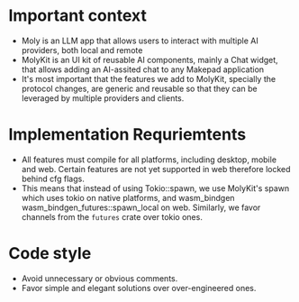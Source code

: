 # Important context
- Moly is an LLM app that allows users to interact with multiple AI providers, both local and remote
- MolyKit is an UI kit of reusable AI components, mainly a Chat widget, that allows adding an AI-assited chat to any Makepad application
- It's most important that the features we add to MolyKit, specially the protocol changes, are generic and reusable so that they can
be leveraged by multiple providers and clients.

# Implementation Requriemtents 
- All features must compile for all platforms, including desktop, mobile and web. 
Certain features are not yet supported in web therefore locked behind cfg flags.
- This means that instead of using Tokio::spawn, we use MolyKit's spawn which uses tokio on native
platforms, and wasm_bindgen wasm_bindgen_futures::spawn_local on web. Similarly, 
we favor channels from the `futures` crate over tokio ones.

# Code style
- Avoid unnecessary or obvious comments.
- Favor simple and elegant solutions over over-engineered ones.